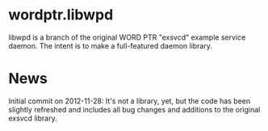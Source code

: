 wordptr.libwpd
==============

libwpd is a branch of the original WORD PTR "exsvcd" example service daemon.
The intent is to make a full-featured daemon library.

News
==============
Initial commit on 2012-11-28: It's not a library, yet, but the code has been
slightly refreshed and includes all bug changes and additions to the original
exsvcd library.
